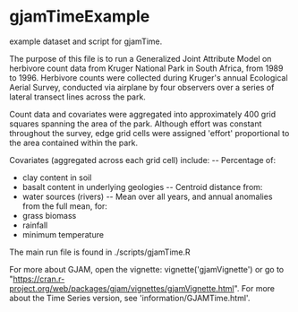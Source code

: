 # gjamTimeExample
example dataset and script for gjamTime.

The purpose of this file is to run a Generalized Joint Attribute Model on 
herbivore count data from Kruger National Park in South Africa, from 1989 to
1996. Herbivore counts were collected during Kruger's annual Ecological 
Aerial Survey, conducted via airplane by four observers over a series of 
lateral transect lines across the park.

Count data and covariates were aggregated into approximately 400 grid squares 
spanning the area of the park. Although effort was constant throughout the 
survey, edge grid cells were assigned 'effort' proportional to the area 
contained within the park.

Covariates (aggregated across each grid cell) include: 
-- Percentage of:
  - clay content in soil
  - basalt content in underlying geologies
-- Centroid distance from:
  - water sources (rivers)
-- Mean over all years, and annual anomalies from the full mean, for:
  - grass biomass
  - rainfall
  - minimum temperature

The main run file is found in ./scripts/gjamTime.R


For more about GJAM, open the vignette: vignette('gjamVignette') or go to "https://cran.r-project.org/web/packages/gjam/vignettes/gjamVignette.html". For more about the Time Series version, see 'information/GJAMTime.html'.

